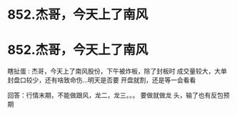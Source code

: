 # 852.杰哥，今天上了南风

# 852.杰哥，今天上了南风

瞎扯蛋 : 杰哥，今天上了南风股份，下午被炸板，除了封板时 成交量较大，大单封盘口较少，还有啥致命伤…明天是否要 开盘就割，还是等一会看看

回答：行情末期，不能做跟风，龙二，龙三。。。 要做就做龙 头，输了也有反包预期